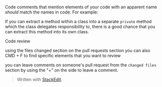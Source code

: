 
Code comments that mention elements of your code with an apparent name *should* match the names in code. For example:

If you can extract a method within a class into a separate `private` method which the class delegates responsibility to, there is a good chance that you can extract this method into its own class.


Code review

using the files changed section on the pull requests section
you can also CMD + F to find specific elements that you want to review

you can leave comments on someone's pull request from the `changed files` section by using the "+" on the side to leave a comment.
> Written with [StackEdit](https://stackedit.io/).
<!--stackedit_data:
eyJoaXN0b3J5IjpbLTIwNTQ0NzU0MDYsMTg0NTMyNTA4MywtMj
A1NDQ3NTQwNiwtODU2MDUxMTE3XX0=
-->